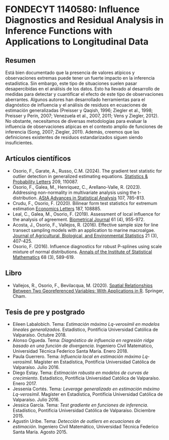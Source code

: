 # FONDECYT 1140580: Influence Diagnostics and Residual Analysis in Inference Functions with Applications to Longitudinal Data

## Resumen
Está bien documentado que la presencia de valores atípicos y observaciones extremas puede tener un fuerte impacto en la inferencia estadística. Sin embargo, este tipo de situaciones suelen pasar desapercibidas en el análisis de los datos. Esto ha llevado al desarrollo de medidas para detectar y cuantificar el efecto de este tipo de observaciones aberrantes. Algunos autores han desarrollado herramientas para el diagnóstico de influencia y el análisis de residuos en ecuaciones de estimación generalizadas (Preisser y Qaqish, 1996; Ziegler et al., 1998; Preisser y Perin, 2007; Venezuela et al., 2007, 2011; Vens y Ziegler, 2012). No obstante, necesitamos de diversas metodologías para evaluar la influencia de observaciones atípicas en el contexto amplio de funciones de inferencia (Song, 2007; Ziegler, 2011). Además, creemos que las definiciones existentes de residuos estandarizados siguen siendo insuficientes.

## Artículos científicos
- Osorio, F., Garate, A., Russo, C.M. (2024). The gradient test statistic for outlier detection in generalized estimating equations. [Statistics & Probability Letters](https://doi.org/10.1016/j.spl.2024.110087) 209, 110087.
- Osorio, F., Galea, M., Henriquez, C., Arellano-Valle, R. (2023). Addressing non-normality in multivariate analysis using the t-distribution. [AStA Advances in Statistical Analysis](https://doi.org/10.1007/s10182-022-00468-2) 107, 785-813.
- Crudu, F., Osorio, F. (2020). Bilinear form test statistics for extremum estimation [Economics Letters](https://doi.org/10.1016/j.econlet.2019.108885) 187, 108885.
- Leal, C., Galea, M., Osorio, F. (2019). Assessment of local influence for the analysis of agreement. [Biometrical Journal](https://doi.org/10.1002/bimj.201800124) 61 (4), 955-972.
- Acosta, J., Osorio, F., Vallejos, R. (2016). Effective sample size for line transect sampling models with an application to marine macroalgae. [Journal of Agricultural, Biological, and Environmental Statistics](https://doi.org/10.1007/s13253-016-0252-7) 21 (3), 407-425.
- Osorio, F. (2016). Influence diagnostics for robust P-splines using scale mixture of normal distributions. [Annals of the Institute of Statistical Mathematics](https://doi.org/10.1007/s10463-015-0506-0) 68 (3), 589-619.

## Libro
- Vallejos, R., Osorio, F., Bevilacqua, M. (2020). [Spatial Relationships Between Two Georeferenced Variables: With Applications in R](https://doi.org/10.1007/978-3-030-56681-4). Springer, Cham.

## Tesis de pre y postgrado
- Eileen Labalobich. Tema: _Estimación máximo Lq-verosímil en modelos lineales generalizados_. Estadístico, Pontificia Universidad Católica de Valparaíso. Octubre 2018.
- Alonso Ogueda. Tema: _Diagnóstico de influencia en regresión ridge basado en una función de divergencia_.  Ingeniero Civil Matemático, Universidad Técnica Federico Santa María. Enero 2018.
- Paula Guerrero. Tema: _Influencia local en estimación máximo Lq-verosímil_. Magíster en Estadística, Pontificia Universidad Católica de Valparaíso. Julio 2016.
- Diego Estay. Tema: _Estimación robusta en modelos de curvas de crecimiento_. Estadístico, Pontificia Universidad Católica de Valparaíso. Enero 2017.
- Jessenia Cortés. Tema: _Leverage generalizado en estimación máximo Lq-verosímil_. Magíster en Estadística, Pontificia Universidad Católica de Valparaíso. Julio 2016.
- Jessica García. Tema: _Test gradiente en funciones de inferencia_. Estadístico, Pontificia Universidad Católica de Valparaíso. Diciembre 2015.
- Agustín Uribe. Tema: _Detección de outliers en ecuaciones de estimación_. Ingeniero Civil Matemático, Universidad Técnica Federico Santa María. Agosto 2015.
